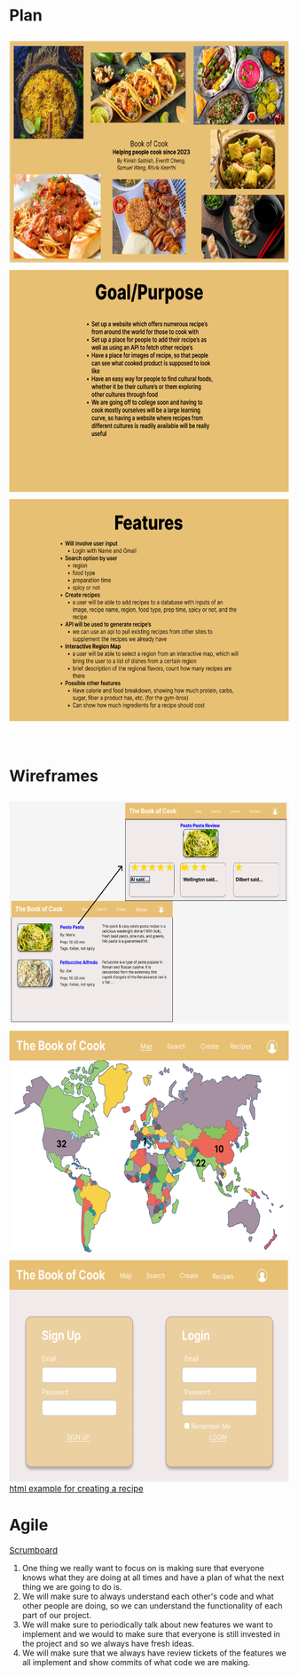 <h1>Plan</h1>
<img src="images/s1.PNG" alt="s1" width="800" height="400" style = "margin-top:10px">
<img src="images/s2.PNG" alt="s2" width="800" height="400" style = "margin-top:10px">
<img src="images/s3.PNG" alt="s3" width="800" height="400" style = "margin-top:10px; margin-bottom:40px;">

<h1>Wireframes</h1>
<img src="images/s4.PNG" alt="s4" width="800" height="400" style = "margin-top:10px">
<img src="images/s5.PNG" alt="s5" width="800" height="400" style = "margin-top:10px">
<img src="images/s6.PNG" alt="s6" width="800" height="400" style = "margin-top:10px">
<a href="https://ninjabreadlord.github.io/indochina/idea" style = "font-size: 15px;">html example for creating a recipe</a>

<h1>Agile</h1>
<a href="https://github.com/users/NinjaBreadLord/projects/4/views/1" style = "font-size: 15px;">Scrumboard</a>

   <ol type="1">
      <li>One thing we really want to focus on is making sure that everyone knows what they are doing at all times and have a plan of what the next thing we are going to do is.</li>
      <li>We will make sure to always understand each other's code and what other people are doing, so we can understand the functionality of each part of our project.</li>
      <li>We will make sure to periodically talk about new features we want to implement and we would to make sure that everyone is still invested in the project and so we always have fresh ideas.</li>
      <li>We will make sure that we always have review tickets of the features we all implement and show commits of what code we are making.</li>
   </ol>